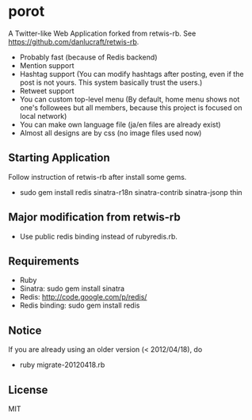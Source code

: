 porot
=====

A Twitter-like Web Application forked from retwis-rb.
See https://github.com/danlucraft/retwis-rb.

 * Probably fast (because of Redis backend)
 * Mention support
 * Hashtag support (You can modify hashtags after posting, even if the post is not yours. This system basically trust the users.)
 * Retweet support
 * You can custom top-level menu (By default, home menu shows not one's followees but all members, because this project is focused on local network)
 * You can make own language file (ja/en files are already exist)
 * Almost all designs are by css (no image files used now)

Starting Application
--------------------

Follow instruction of retwis-rb after install some gems.

 * sudo gem install redis sinatra-r18n sinatra-contrib sinatra-jsonp thin

Major modification from retwis-rb
---------------------------------

 * Use public redis binding instead of rubyredis.rb.

Requirements
------------

 * Ruby
 * Sinatra: sudo gem install sinatra
 * Redis: http://code.google.com/p/redis/
 * Redis binding: sudo gem install redis

Notice
------

If you are already using an older version (< 2012/04/18), do
  * ruby migrate-20120418.rb

License
-------

MIT
